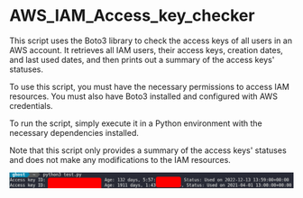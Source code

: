 # AWS_IAM_Access_key_checker

This script uses the Boto3 library to check the access keys of all users in an AWS account. It retrieves all IAM users, their access keys, creation dates, and last used dates, and then prints out a summary of the access keys' statuses.

To use this script, you must have the necessary permissions to access IAM resources. You must also have Boto3 installed and configured with AWS credentials.

To run the script, simply execute it in a Python environment with the necessary dependencies installed.

Note that this script only provides a summary of the access keys' statuses and does not make any modifications to the IAM resources.

![Example pic](image.png)
